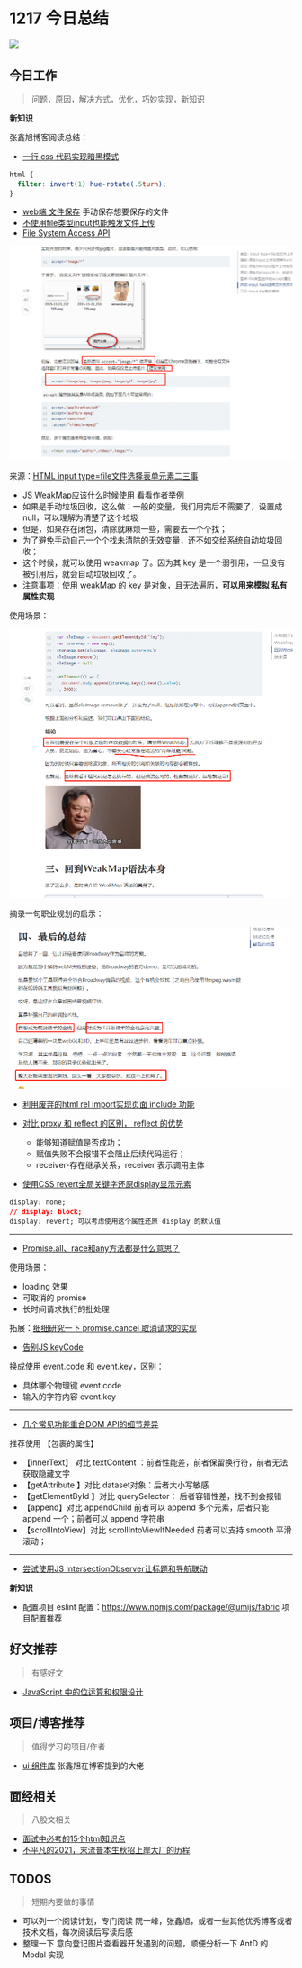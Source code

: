 
# 1217 今日总结

![](http://h2.ioliu.cn/bing/OlympicCoast_ZH-CN0827844876_1920x1080.jpg)


## 今日工作
> 问题，原因，解决方式，优化，巧妙实现，新知识

**新知识**

张鑫旭博客阅读总结：

- [一行 css 代码实现暗黑模式](https://www.zhangxinxu.com/wordpress/2020/11/css-mix-blend-mode-filter-dark-theme/)

```css
html {
  filter: invert(1) hue-rotate(.5turn);
}
```

- [web端 文件保存](https://github.com/eligrey/FileSaver.js/) 手动保存想要保存的文件
- [不使用file类型input也能触发文件上传](https://www.zhangxinxu.com/wordpress/2021/08/file-system-access-api/)
- [File System Access API](https://developer.mozilla.org/en-US/docs/Web/API/File_System_Access_API)

![](./imgs/file-upload.png)

来源：[HTML input type=file文件选择表单元素二三事](https://www.zhangxinxu.com/wordpress/2015/11/html-input-type-file/)

-  [ JS WeakMap应该什么时候使用](https://www.zhangxinxu.com/wordpress/2021/08/js-weakmap-es6/) 看看作者举例
  - 如果是手动垃圾回收，这么做：一般的变量，我们用完后不需要了，设置成 null，可以理解为清楚了这个垃圾
  - 但是，如果存在闭包，清除就麻烦一些，需要去一个个找；
  - 为了避免手动自己一个个找未清除的无效变量，还不如交给系统自动垃圾回收；
  - 这个时候，就可以使用 weakmap 了。因为其 key 是一个弱引用，一旦没有被引用后，就会自动垃圾回收了。
  - 注意事项：使用 weakMap 的 key 是对象，且无法遍历，**可以用来模拟 私有属性实现**

使用场景：

![](./imgs/weakmap.png)

摘录一句职业规划的启示：

![](./imgs/sums.png)

- [利用废弃的html rel import实现页面 include 功能](https://www.zhangxinxu.com/wordpress/2021/07/html-rel-import-include/)
- [对比 proxy 和 reflect 的区别， reflect 的优势](https://www.zhangxinxu.com/wordpress/2021/07/js-proxy-reflect/)
  - 能够知道赋值是否成功；
  - 赋值失败不会报错不会阻止后续代码运行；
  - receiver-存在继承关系，receiver 表示调用主体

- [使用CSS revert全局关键字还原display显示元素](https://www.zhangxinxu.com/wordpress/2021/05/css-revert-display/)

```css
display: none;
// display: block;
display: revert; 可以考虑使用这个属性还原 display 的默认值
```

---

- [Promise.all、race和any方法都是什么意思？](https://www.zhangxinxu.com/wordpress/2021/05/promise-all-race-any/)

使用场景：

- loading 效果
- 可取消的 promise
- 长时间请求执行的批处理

拓展：[细细研究一下 promise.cancel 取消请求的实现](https://gist.github.com/Mahdhir/1f6609ea75f45c07801168c18cdb3812/revisions)

- [告别JS keyCode](https://www.zhangxinxu.com/wordpress/2021/01/js-keycode-deprecated/)

换成使用 event.code 和 event.key，区别：

- 具体哪个物理键 event.code
- 输入的字符内容 event.key

---

- [几个常见功能重合DOM API的细节差异](https://www.zhangxinxu.com/wordpress/2020/12/dom-api-diff/)


推荐使用 【包裹的属性】

- 【innerText】 对比 textContent ：前者性能差，前者保留换行符，前者无法获取隐藏文字
- 【getAttribute 】对比 dataset对象：后者大小写敏感
- 【getElementById 】对比 querySelector： 后者容错性差，找不到会报错
- 【append】对比 appendChild 前者可以 append 多个元素，后者只能 append 一个；前者可以 append 字符串
- 【scrollIntoView】对比 scrollIntoViewIfNeeded 前者可以支持 smooth 平滑滚动；

---

- [尝试使用JS IntersectionObserver让标题和导航联动](https://www.zhangxinxu.com/wordpress/2020/12/js-intersectionobserver-nav/)

**新知识**

- 配置项目 eslint 配置：https://www.npmjs.com/package/@umijs/fabric 项目配置推荐



## 好文推荐
> 有感好文

- [JavaScript 中的位运算和权限设计]( https://juejin.cn/post/6844903988945485837)


## 项目/博客推荐
> 值得学习的项目/作者

- [ui 组件库](https://xy-ui.codelabo.cn/docs/#/README) 张鑫旭在博客提到的大佬


## 面经相关
> 八股文相关

- [面试中必考的15个html知识点](https://juejin.cn/post/7021712617274081287) 
- [不平凡的2021，末流普本生秋招上岸大厂的历程](https://juejin.cn/post/7041016766968889358 )


## TODOS
> 短期内要做的事情

- 可以列一个阅读计划，专门阅读 阮一峰，张鑫旭，或者一些其他优秀博客或者技术文档，每次阅读后写读后感
- 整理一下 意向登记图片查看器开发遇到的问题，顺便分析一下 AntD 的 Modal 实现
